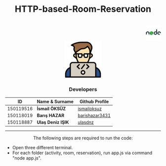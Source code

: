 <div align="center" >

# **HTTP-based-Room-Reservation** 
<br>
  <div align="right" >
<a href="https://nodejs.org/en/"><img src=/icons/icons8-nodejs-48.png height="48"></a>
</div>
<img src=/icons/coding.png height="120">

### Developers
|ID   | Name & Surname  |Github Profile|
|---|---|---|
|150119516   |**İsmail ÖKSÜZ**   |<a href="https://github.com/ismailoksuz/">ismailoksuz</a>|
|150118019   |**Barış HAZAR**   |<a href="https://github.com/barishazar3431/">barishazar3431</a>|
|150118887   |**Ulaş Deniz IŞIK**   |<a href="https://github.com/ulasdnz/">ulasdnz</a>|

<hr>
The following steps are required to run the code:<br>
</div>

* Open three different terminal.
* For each folder (activity, room, reservation), run app.js via command "node app.js".

